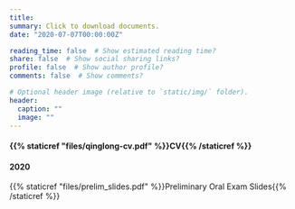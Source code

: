 ```yaml
---
title:
summary: Click to download documents.
date: "2020-07-07T00:00:00Z"

reading_time: false  # Show estimated reading time?
share: false  # Show social sharing links?
profile: false  # Show author profile?
comments: false  # Show comments?

# Optional header image (relative to `static/img/` folder).
header:
  caption: ""
  image: ""
---
```

#### {{% staticref "files/qinglong-cv.pdf" %}}CV{{% /staticref %}}

#### 2020
{{% staticref "files/prelim_slides.pdf" %}}Preliminary Oral Exam Slides{{% /staticref %}}